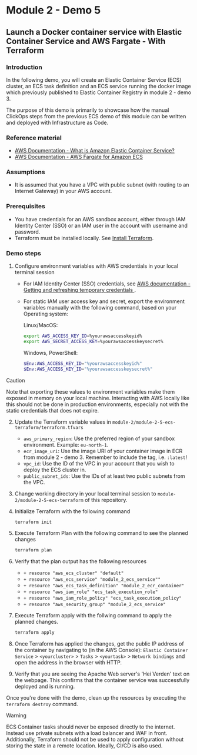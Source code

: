 # Module 2 - Demo 5
## Launch a Docker container service with Elastic Container Service and AWS Fargate - With Terraform

### Introduction
In the following demo, you will create an Elastic Container Service (ECS) cluster, an ECS task definition and an ECS service running the docker image which previously published to Elastic Container Registry in module 2 - demo 3.

The purpose of this demo is primarily to showcase how the manual ClickOps steps from the previous ECS demo of this module can be written and deployed with Infrastructure as Code.

### Reference material
- [AWS Documentation - What is Amazon Elastic Container Service?](https://docs.aws.amazon.com/AmazonECS/latest/developerguide/Welcome.html)
- [AWS Documentation - AWS Fargate for Amazon ECS](https://docs.aws.amazon.com/AmazonECS/latest/developerguide/Welcome.html)

### Assumptions
- It is assumed that you have a VPC with public subnet (with routing to an Internet Gateway) in your AWS account.

### Prerequisites
- You have credentials for an AWS sandbox account, either through IAM Identity Center (SSO) or an IAM user in the account with username and password.
- Terraform must be installed locally. See [Install Terraform](https://developer.hashicorp.com/terraform/tutorials/aws-get-started/install-cli).

### Demo steps
1. Configure environment variables with AWS credentials in your local terminal session
    - For IAM Identity Center (SSO) credentials, see [AWS documentation - Getting and refreshing temporary credentials
](https://docs.aws.amazon.com/singlesignon/latest/userguide/howtogetcredentials.html).
    - For static IAM user access key and secret, export the environment variables manually with the following command, based on your Operating system:
        
        Linux/MacOS:
        ````bash
        export AWS_ACCESS_KEY_ID=%yourawsaccesskeyid%
        export AWS_SECRET_ACCESS_KEY=%yourawsaccesskeysecret%
        `````
        Windows, PowerShell:
        ````powershell
        $Env:AWS_ACCESS_KEY_ID="%yourawsaccesskeyid%"
        $Env:AWS_ACCESS_KEY_ID="%yourawsaccesskeysecret%"
        ````
> [!CAUTION]
> Note that exporting these values to environment variables make them exposed in memory on your local machine.
> Interacting with AWS locally like this should not be done in production environments, especially not with the static credentials that does not expire.

2. Update the Terraform variable values in `module-2/module-2-5-ecs-terraform/terraform.tfvars`
    - `aws_primary_region`: Use the preferred region of your sandbox environment. Example: `eu-north-1`.
    - `ecr_image_uri`: Use the image URI of your container image in ECR from module 2 - demo 3. Remember to include the tag, i.e. `:latest`!
    - `vpc_id`: Use the ID of the VPC in your account that you wish to deploy the ECS cluster in.
    - `public_subnet_ids`: Use the IDs of at least two public subnets from the VPC. 

3. Change working directory in your local terminal session to `module-2/module-2-5-ecs-terraform` of this repository.
4. Initialize Terraform with the following command
    ```bash
    terraform init
    ````
5. Execute Terraform Plan with the following command to see the planned changes
    ```bash
    terraform plan
    ````
6. Verify that the plan output has the following resources
    - `+ resource "aws_ecs_cluster" "default"`
    - `+ resource "aws_ecs_service" "module_2_ecs_service""`
    - `+ resource "aws_ecs_task_definition" "module_2_ecr_container"`
    - `+ resource "aws_iam_role" "ecs_task_execution_role"`
    - `+ resource "aws_iam_role_policy" "ecs_task_execution_policy"`
    - `+ resource "aws_security_group" "module_2_ecs_service" `

7. Execute Terraform apply with the follwing command to apply the planned changes.
    ```bash
    terraform apply
    ````
8. Once Terraform has applied the changes, get the public IP address of the container by navigating to (in the AWS Console): `Elastic Container Service` > `<yourcluster>` > `Tasks` > `<yourtask>` > `Network bindings` and open the address in the browser with HTTP.
9. Verify that you are seeing the Apache Web server's 'Hei Verden' text on the webpage. This confirms that the container service was successfully deployed and is running.

Once you're done with the demo, clean up the resources by executing the `terraform destroy` command.

> [!WARNING]
> ECS Container tasks should never be exposed directly to the internet. Instead use private subnets with a load balancer and WAF in front.
> Additionally, Terraform should not be used to apply configuration without storing the state in a remote location. Ideally, CI/CD is also used.